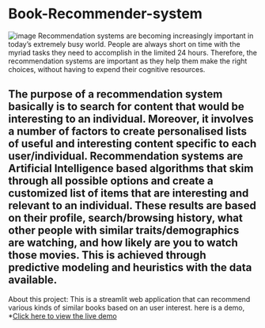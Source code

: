 # Book-Recommender-system
![image](https://github.com/user-attachments/assets/2c165904-9697-4e97-b823-ad348f91466b)
Recommendation systems are becoming increasingly important in today’s extremely busy world. People are always short on time with the myriad tasks they need to accomplish in the limited 24 hours. Therefore, the recommendation systems are important as they help them make the right choices, without having to expend their cognitive resources.

The purpose of a recommendation system basically is to search for content that would be interesting to an individual. Moreover, it involves a number of factors to create personalised lists of useful and interesting content specific to each user/individual. Recommendation systems are Artificial Intelligence based algorithms that skim through all possible options and create a customized list of items that are interesting and relevant to an individual. These results are based on their profile, search/browsing history, what other people with similar traits/demographics are watching, and how likely are you to watch those movies. This is achieved through predictive modeling and heuristics with the data available.
---
About this project:
This is a streamlit web application that can recommend various kinds of similar books based on an user interest. here is a demo,
*[Click here to view the live demo](http://localhost:8501/)
